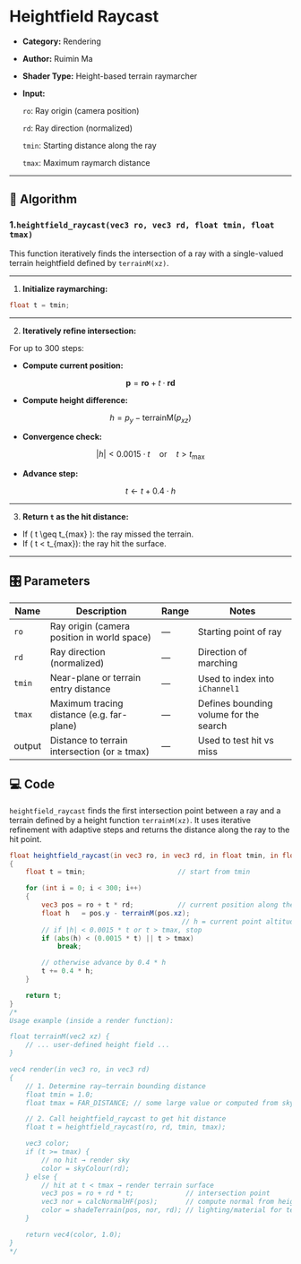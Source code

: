 #  Heightfield Raycast

- **Category:** Rendering

- **Author:** Ruimin Ma

- **Shader Type:** Height-based terrain raymarcher

- **Input:** 

  `ro`: Ray origin (camera position)
  
  `rd`: Ray direction (normalized)
  
  `tmin`: Starting distance along the ray
  
  `tmax`: Maximum raymarch distance

---

## 🧠 Algorithm

### 1.`heightfield_raycast(vec3 ro, vec3 rd, float tmin, float tmax)`
This function iteratively finds the intersection of a ray with a single-valued terrain heightfield defined by `terrainM(xz)`.

---

1. **Initialize raymarching:**

```glsl
float t = tmin;
```

---

2. **Iteratively refine intersection:**

For up to 300 steps:

- **Compute current position:**

$$
\mathbf{p} = \mathbf{ro} + t \cdot \mathbf{rd}
$$

- **Compute height difference:**

$$
h = p_y - \text{terrainM}(p_{xz})
$$

- **Convergence check:**

$$
|h| < 0.0015 \cdot t \quad \text{or} \quad t > t_{\text{max}}
$$

- **Advance step:**

$$
t \leftarrow t + 0.4 \cdot h
$$

---

3. **Return `t` as the hit distance:**

- If \( t \geq t_{max} \): the ray missed the terrain.
- If \( t < t_{max}\): the ray hit the surface.

---

 ## 🎛️ Parameters

| Name | Description          | Range | Notes |
|------|-------------------|-------|-------|
| `ro` | Ray origin (camera position in world space) | — | Starting point of ray |
| `rd` | Ray direction (normalized) | — | Direction of marching |
| `tmin` | Near-plane or terrain entry distance | — | Used to index into `iChannel1` |
| `tmax` | Maximum tracing distance (e.g. far-plane) | — | Defines bounding volume for the search |
| output | Distance to terrain intersection (or ≥ tmax) | —     | Used to test hit vs miss |

## 💻 Code
`heightfield_raycast` finds the first intersection point between a ray and a terrain defined by a height function `terrainM(xz)`. It uses iterative refinement with adaptive steps and returns the distance along the ray to the hit point.

```glsl
float heightfield_raycast(in vec3 ro, in vec3 rd, in float tmin, in float tmax)
{
    float t = tmin;                       // start from tmin

    for (int i = 0; i < 300; i++)
    {
        vec3 pos = ro + t * rd;           // current position along the ray
        float h   = pos.y - terrainM(pos.xz);
                                           // h = current point altitude − terrain height at (x, z)
        // if |h| < 0.0015 * t or t > tmax, stop
        if (abs(h) < (0.0015 * t) || t > tmax)
            break;

        // otherwise advance by 0.4 * h
        t += 0.4 * h;
    }

    return t;
}
/*
Usage example (inside a render function):

float terrainM(vec2 xz) {
    // ... user-defined height field ...
}

vec4 render(in vec3 ro, in vec3 rd)
{
    // 1. Determine ray–terrain bounding distance
    float tmin = 1.0;
    float tmax = FAR_DISTANCE; // some large value or computed from sky plane intersection

    // 2. Call heightfield_raycast to get hit distance
    float t = heightfield_raycast(ro, rd, tmin, tmax);

    vec3 color;
    if (t >= tmax) {
        // no hit → render sky
        color = skyColour(rd);
    } else {
        // hit at t < tmax → render terrain surface
        vec3 pos = ro + rd * t;             // intersection point
        vec3 nor = calcNormalHF(pos);       // compute normal from height field
        color = shadeTerrain(pos, nor, rd); // lighting/material for terrain
    }

    return vec4(color, 1.0);
}
*/
```

